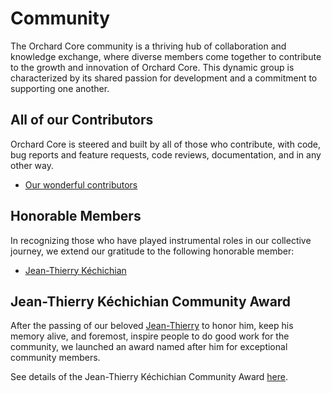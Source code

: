 # Community

The Orchard Core community is a thriving hub of collaboration and knowledge exchange, where diverse members come together to contribute to the growth and innovation of Orchard Core. This dynamic group is characterized by its shared passion for development and a commitment to supporting one another.

## All of our Contributors

Orchard Core is steered and built by all of those who contribute, with code, bug reports and feature requests, code reviews, documentation, and in any other way.

- [Our wonderful contributors](contributors/README.md)

## Honorable Members

In recognizing those who have played instrumental roles in our collective journey, we extend our gratitude to the following honorable member:

- [Jean-Thierry Kéchichian](jean-thierry/README.md)

## Jean-Thierry Kéchichian Community Award

After the passing of our beloved [Jean-Thierry](jean-thierry/README.md) to honor him, keep his memory alive, and foremost, inspire people to do good work for the community, we launched an award named after him for exceptional community members.

See details of the Jean-Thierry Kéchichian Community Award [here](jean-thierry-community-award/README.md).